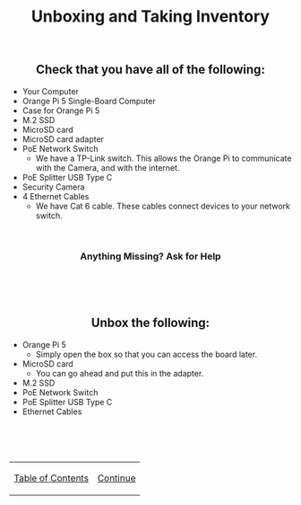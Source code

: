 <h1 align=center>Unboxing and Taking Inventory</h1>

<br>

<h2 align=center>Check that you have all of the following:</h2>

- Your Computer
- Orange Pi 5 Single-Board Computer
- Case for Orange Pi 5
- M.2 SSD
- MicroSD card
- MicroSD card adapter
- PoE Network Switch
  - We have a TP-Link switch. This allows the Orange Pi to communicate with the Camera, and with the internet.
- PoE Splitter USB Type C
- Security Camera
- 4 Ethernet Cables
  - We have Cat 6 cable. These cables connect devices to your network switch.

<br>

<h3 align=center>Anything Missing? Ask for Help</h3>

<br><br><br>

<h2 align=center>Unbox the following:</h2>

- Orange Pi 5
  - Simply open the box so that you can access the board later.
- MicroSD card
  - You can go ahead and put this in the adapter.
- M.2 SSD
- PoE Network Switch
- PoE Splitter USB Type C
- Ethernet Cables

<br><br><br>

<table align=center>
    <tr>
        </td>
        <td>

[Table of Contents](/README.md)
        </td>
        <td>
[Continue](/instructions/day-1/os-install.md)
        </td>
    </tr>
</table>
